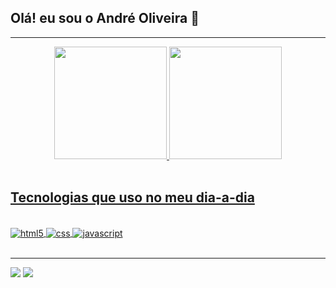 
## Olá! eu sou o André Oliveira 👋

---



<div align="center">
  <a href="https://github.com/andreoliveiraluiz">
  <img height="180em" src="https://github-readme-stats.vercel.app/api?username=andreoliveiraluiz&show_icons=true&theme=dark&include_all_commits=true&count_private=true"/>

  <img height="180em" src="https://github-readme-stats.vercel.app/api/top-langs/?username=andreoliveiraluiz&layout=compact&langs_count=7&theme=dark"/>
</div><br/>


## Tecnologias que uso no meu dia-a-dia

<div style="display: inline_block"><br/>
<img align="center" alt="html5"src="https://img.shields.io/badge/HTML5-E34F26?style=for-the-badge&logo=html5&logoColor=white"/>
<img align="center" alt="css"src="https://img.shields.io/badge/CSS3-1572B6?style=for-the-badge&logo=css3&logoColor=white"/>
<img align="center" alt="javascript"src="https://img.shields.io/badge/JavaScript-F7DF1E?style=for-the-badge&logo=javascript&logoColor=black"/>
</div><br/>

---


<a href="https://www.linkedin.com/in/andre-luiz-de-oliveira/" target="_blank"><img src="https://img.shields.io/badge/LinkedIn-0077B5?style=for-the-badge&logo=linkedin&logoColor=white" target="_blank"></a>
<a href = "mailto:andreluizoliveira.dev@gmail.com"><img src="https://img.shields.io/badge/Gmail-D14836?style=for-the-badge&logo=gmail&logoColor=white" target="_blank"></a>
